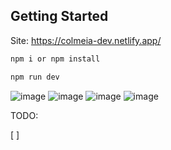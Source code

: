 ## Getting Started
Site: https://colmeia-dev.netlify.app/

```bash
npm i or npm install

npm run dev


```
![image](https://github.com/tricia-sz/colmeia/assets/94939271/65731560-9742-4df0-804b-731feb9036d9)
![image](https://github.com/tricia-sz/colmeia/assets/94939271/2cc95af4-bd42-42bb-a1e8-fd57e694bf3b)
![image](https://github.com/tricia-sz/colmeia/assets/94939271/19a8a20e-be56-401e-b736-748b64182f27)
![image](https://github.com/tricia-sz/colmeia/assets/94939271/4f4ec934-9fcb-46e7-8db1-b59a6469c0ee)



TODO: 

[ ]


